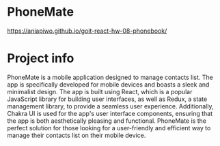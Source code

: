 # PhoneMate
https://aniapiwo.github.io/goit-react-hw-08-phonebook/

# Project info
PhoneMate is a mobile application designed to manage contacts list. The app is specifically developed for mobile devices and boasts a sleek and minimalist design. The app is built using React, which is a popular JavaScript library for building user interfaces, as well as Redux, a state management library, to provide a seamless user experience. Additionally, Chakra UI is used for the app's user interface components, ensuring that the app is both aesthetically pleasing and functional. PhoneMate is the perfect solution for those looking for a user-friendly and efficient way to manage their contacts list on their mobile device.
